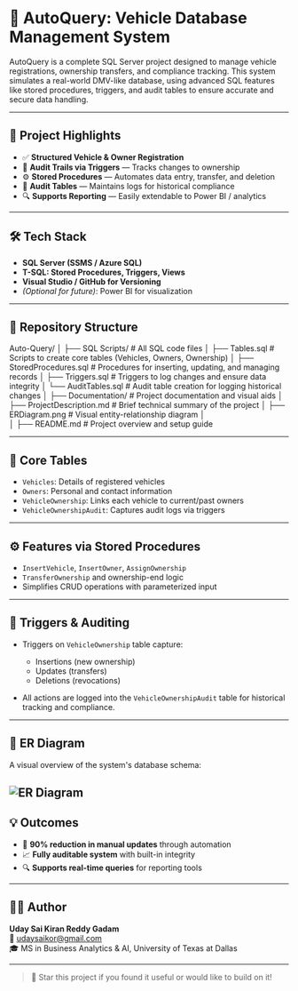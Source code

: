 # 🚗 AutoQuery: Vehicle Database Management System

AutoQuery is a complete SQL Server project designed to manage vehicle registrations, ownership transfers, and compliance tracking. This system simulates a real-world DMV-like database, using advanced SQL features like stored procedures, triggers, and audit tables to ensure accurate and secure data handling.

---

## 📌 Project Highlights

- ✅ **Structured Vehicle & Owner Registration**
- 🔄 **Audit Trails via Triggers** — Tracks changes to ownership
- ⚙️ **Stored Procedures** — Automates data entry, transfer, and deletion
- 🧾 **Audit Tables** — Maintains logs for historical compliance
- 🔍 **Supports Reporting** — Easily extendable to Power BI / analytics

---

## 🛠️ Tech Stack

- **SQL Server (SSMS / Azure SQL)**
- **T-SQL: Stored Procedures, Triggers, Views**
- **Visual Studio / GitHub for Versioning**
- *(Optional for future)*: Power BI for visualization

---

## 📂 Repository Structure

Auto-Query/
│
├── SQL Scripts/                      # All SQL code files
│   ├── Tables.sql                   # Scripts to create core tables (Vehicles, Owners, Ownership)
│   ├── StoredProcedures.sql         # Procedures for inserting, updating, and managing records
│   ├── Triggers.sql                 # Triggers to log changes and ensure data integrity
│   └── AuditTables.sql              # Audit table creation for logging historical changes
│
├── Documentation/                   # Project documentation and visual aids
│   ├── ProjectDescription.md        # Brief technical summary of the project
│   ├── ERDiagram.png                # Visual entity-relationship diagram 
│       
│
├── README.md                        # Project overview and setup guide

---

## 🧱 Core Tables

- `Vehicles`: Details of registered vehicles
- `Owners`: Personal and contact information
- `VehicleOwnership`: Links each vehicle to current/past owners
- `VehicleOwnershipAudit`: Captures audit logs via triggers

---

## ⚙️ Features via Stored Procedures

- `InsertVehicle`, `InsertOwner`, `AssignOwnership`
- `TransferOwnership` and ownership-end logic
- Simplifies CRUD operations with parameterized input

---

## 🔄 Triggers & Auditing

- Triggers on `VehicleOwnership` table capture:
  - Insertions (new ownership)
  - Updates (transfers)
  - Deletions (revocations)

- All actions are logged into the `VehicleOwnershipAudit` table for historical tracking and compliance.

---

## 🧩 ER Diagram

A visual overview of the system's database schema:

![ER Diagram](./Documentation/ERDiagram.png)
---

## 💡 Outcomes

- 🚀 **90% reduction in manual updates** through automation
- 📈 **Fully auditable system** with built-in integrity
- 🔍 **Supports real-time queries** for reporting tools

---

## 👨‍💻 Author

**Uday Sai Kiran Reddy Gadam**  
📧 [udaysaikor@gmail.com](mailto:udaysaikor@gmail.com)  
🎓 MS in Business Analytics & AI, University of Texas at Dallas  


---

> 🌟 Star this project if you found it useful or would like to build on it!


